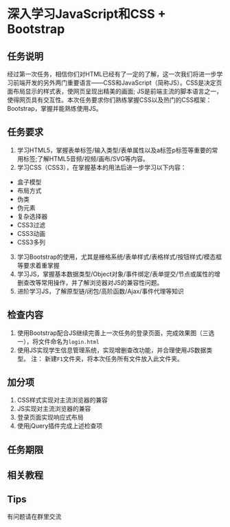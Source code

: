 # 深入学习JavaScript和CSS + Bootstrap

## 任务说明
经过第一次任务，相信你们对HTML已经有了一定的了解，这一次我们将进一步学习前端开发的另外两门重要语言——CSS和JavaScript（简称JS）。CSS是决定页面布局显示的样式表，使网页呈现出精美的画面; JS是前端主流的脚本语言之一，使得网页具有交互性。本次任务要求你们熟练掌握CSS以及热门的CSS框架：Bootstrap，掌握并能熟练使用JS。

## 任务要求
1. 学习HTML5，掌握表单标签/输入类型/表单属性以及a标签p标签等重要的常用标签;了解HTML5音频/视频/画布/SVG等内容。
2. 学习CSS（CSS3），在掌握基本的用法后进一步学习以下内容：
 - 盒子模型
 - 布局方式
 - 伪类
 - 伪元素
 - 复杂选择器
 - CSS3过滤
 - CSS3动画
 - CSS3多列
3. 学习Bootstrap的使用，尤其是栅格系统/表单样式/表格样式/按钮样式/模态框等要求着重掌握
4. 学习JS，掌握基本数据类型/Object对象/事件绑定/表单提交/节点或属性的增删查改等常用操作，并了解浏览器对JS的兼容性问题。
5. 进阶学习JS，了解原型链/闭包/高阶函数/Ajax/事件代理等知识

## 检查内容
1. 使用Bootstrap配合JS继续完善上一次任务的登录页面，完成效果图（三选一），将文件命名为`login.html`
2. 使用JS实现学生信息管理系统，实现增删查改功能，并合理使用JS数据类型。
注： 新建`F1`文件夹，将本次任务所有文件放入此文件夹。

## 加分项
1. CSS样式实现对主流浏览器的兼容
2. JS实现对主流浏览器的兼容
3. 登录页面实现响应式布局
4. 使用jQuery插件完成上述检查项
## 任务期限

## 相关教程

## Tips
有问题请在群里交流
